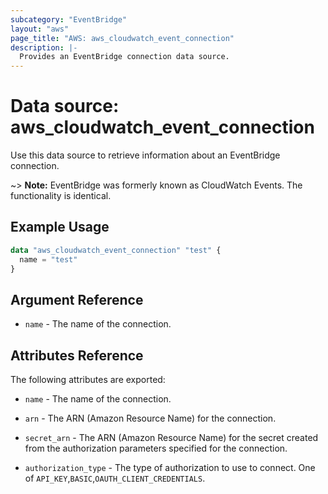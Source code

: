 ```yaml
---
subcategory: "EventBridge"
layout: "aws"
page_title: "AWS: aws_cloudwatch_event_connection"
description: |-
  Provides an EventBridge connection data source.
---
```


# Data source: aws_cloudwatch_event_connection

Use this data source to retrieve information about an EventBridge connection.

~> **Note:** EventBridge was formerly known as CloudWatch Events. The functionality is identical.


## Example Usage

```terraform
data "aws_cloudwatch_event_connection" "test" {
  name = "test"
}
```

## Argument Reference

* `name` - The name of the connection.

## Attributes Reference

The following attributes are exported:

* `name` - The name of the connection.

* `arn` - The ARN (Amazon Resource Name) for the connection.

* `secret_arn` - The ARN (Amazon Resource Name) for the secret created from the authorization parameters specified for the connection.

* `authorization_type` - The type of authorization to use to connect. One of `API_KEY`,`BASIC`,`OAUTH_CLIENT_CREDENTIALS`.

